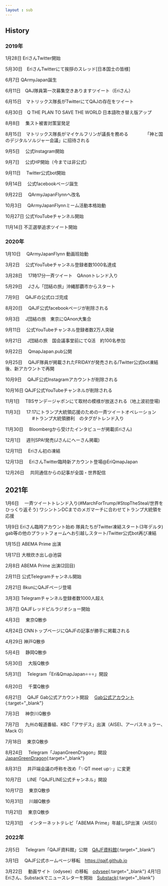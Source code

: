 ```yaml
---
layout : sub
---
```



## History

### 2019年


1月28日    EriさんTwitter開始 

5月30日　EriさんTwitterにて挨拶のスレッド[日本国士の皆様]　

6月7日      QArmyJapan誕生 

6月11日　QAJ隊員第一次募集空きありますツイート（Eriさん）

6月15日　マトリックス隊長がTwitterにてQAJの存在をツイート

6月30日　Q THE PLAN TO SAVE THE WORLD 日本語吹き替え版アップ

8月8日　  集スト被害対策室発足

8月15日　マトリックス隊長がマイケルフリンが議長を務める
　　　　「神と国のデジタルソルジャー会議」に招待される

9月5日　   公式Instagram開始

9月7日　   公式HP開始（今までは非公式）

9月11日　 Twitter公式bot開始

9月14日　 公式facebookページ誕生

9月22日　 QArmyJapanFlynnへ改名

10月3日　 QArmyJapanFlynnミーム活動本格始動

10月27日   公式YouTubeチャンネル開始

11月14日   不正選挙追求ツイート開始

 


### 2020年


1月10日　  QArmyJapanFlynn  動画班始動

3月2日　    公式YouTubeチャンネル登録者数1000名達成　　

3月28日　  17時17分一斉ツイート　QAnonトレンド入り

5月29日　  Jさん「団結の旅」沖縄那覇市からスタート

7月9日　   QAJFの公式ロゴ完成

8月20日　  QAJF公式facebookページが削除される

9月3日　   J団結の旅　東京にQAnon大集合　　

9月11日　  公式YouTubeチャンネル登録者数2万人突破

9月21日　  J団結の旅　国会議事堂前にてQ活　約100名参加

9月22日　  QmapJapan.pub公開

9月25日  　QAJF隊員が掲載されたFRIDAYが発売される/Twitter公式bot凍結後、新アカウントで再開

10月9日　  QAJF公式Instagramアカウントが削除される

10月16日   QAJF公式YouTubeチャンネルが削除される

11月1日　  TBSサンデージャポンにて取材の模様が放送される（地上波初登場)

11月3日　  17:17にトランプ大統領応援のための一斉ツイートオペレーション
　　　　　　#トランプ大統領勝利　のタグがトレンド入り

11月30日　 Bloombergから受けたインタビューが掲載(Eriさん)

12月1日　  週刊SPA!発売(Jさんにへーさん掲載)

12月11日　 Eriさん初の凍結

12月13日　 EriさんTwitter臨時新アカウント登場@EriQmapJapan 

12月26日　 共同通信からの記事が全国・世界配信


## 2021年


1月6日　   一斉ツイートトレンド入り(#MarchForTrump/#StopTheSteal/世界をひっくり返そう)
          ワシントンDCまでのメガマーチに合わせてトランプ大統領を応援

1月9日     Eriさん臨時アカウント始め 隊員たちがTwitter凍結スタート(3年デルタ)
          gab等の他のプラットフォームへお引越しスタート/Twitter公式bot再び凍結

1月15日    ABEMA Prime 出演

1月17日    大根炊き出し@池袋

2月8日     ABEMA Prime 出演(2回目)

2月11日    公式Telegramチャンネル開始

2月21日    8kunにQAJFページ登場

3月3日     Telegramチャンネル登録者数1000人超え

3月7日     QAJFレッドピルラジオショー開始

4月3日　   東京Q散歩

4月24日    CNNトップページにQAJFの記事が勝手に掲載される

4月29日    神戸Q散歩

5月4日　   静岡Q散歩

5月30日　  大阪Q散歩 

5月31日　  Telegram「Eri&QmapJapan⭐️⭐️⭐」開設

6月20日　  千葉Q散歩

6月21日　  QAJF Gab公式アカウント開設　    [Gab公式アカウント](https://gab.com/QArmyJapanFlynn){:target="_blank"}

7月3日　   神奈川Q散歩　

7月7日　   九州の報道番組、KBC「アサデス」出演（AISEI、アーバスキュラー、Mack O）

7月18日　  東京Q散歩 

8月24日　  Telegram「JapanGreenDragon」開設　[JapanGreenDragon](https://t.me/joinchat/xqUZvIe1uYg1YTQx){:target="_blank"}

8月31日　  井戸端会議の呼称を改め「✨QT meet up✨」に変更

10月7日　  LINE「QAJFLINE公式チャンネル」開設

10月17日　 東京Q散歩

10月31日　 川越Q散歩

11月21日　 東京Q散歩

12月31日　 インターネットテレビ「ABEMA Prime」年越しSP出演（AISEI）

### 2022年
 
2月5日　   Telegram「QAJF資料館」公開　[QAJF資料館](https://t.me/qajfhistory){:target="_blank"}

3月1日　   QAJF公式ホームページ移転　https://qajf.github.io

3月22日　  動画サイト（odysee）の移転　[odysee](https://odysee.com/@QArmyJapanFlynn_OFFICIAL:5){:target="_blank"}
4月1日　   Eriさん、Substackでニュースレターを開始　[Substack](https://eriqmapjapan.substack.com){:target="_blank"}


